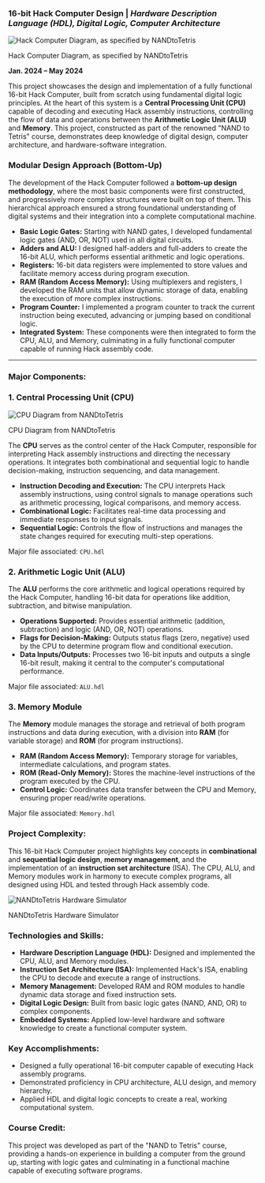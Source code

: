 ### 16-bit Hack Computer Design | *Hardware Description Language (HDL), Digital Logic, Computer Architecture*

![Hack Computer Diagram, as specified by NANDtoTetris](https://prod-files-secure.s3.us-west-2.amazonaws.com/36f435f9-c7ed-4b9b-b7a8-34d997078d9c/07976491-9562-4056-8e1f-ad790be5b9ef/image.png)

Hack Computer Diagram, as specified by NANDtoTetris

**Jan. 2024 – May 2024**



This project showcases the design and implementation of a fully functional 16-bit Hack Computer, built from scratch using fundamental digital logic principles. At the heart of this system is a **Central Processing Unit (CPU)** capable of decoding and executing Hack assembly instructions, controlling the flow of data and operations between the **Arithmetic Logic Unit (ALU)** and **Memory**. This project, constructed as part of the renowned "NAND to Tetris" course, demonstrates deep knowledge of digital design, computer architecture, and hardware-software integration.

### Modular Design Approach (Bottom-Up)

The development of the Hack Computer followed a **bottom-up design methodology**, where the most basic components were first constructed, and progressively more complex structures were built on top of them. This hierarchical approach ensured a strong foundational understanding of digital systems and their integration into a complete computational machine.

- **Basic Logic Gates:** Starting with NAND gates, I developed fundamental logic gates (AND, OR, NOT) used in all digital circuits.
- **Adders and ALU:** I designed half-adders and full-adders to create the 16-bit ALU, which performs essential arithmetic and logic operations.
- **Registers:** 16-bit data registers were implemented to store values and facilitate memory access during program execution.
- **RAM (Random Access Memory):** Using multiplexers and registers, I developed the RAM units that allow dynamic storage of data, enabling the execution of more complex instructions.
- **Program Counter:** I implemented a program counter to track the current instruction being executed, advancing or jumping based on conditional logic.
- **Integrated System:** These components were then integrated to form the CPU, ALU, and Memory, culminating in a fully functional computer capable of running Hack assembly code.

---

### Major Components:

### 1. Central Processing Unit (CPU)

![CPU Diagram from NANDtoTetris](https://prod-files-secure.s3.us-west-2.amazonaws.com/36f435f9-c7ed-4b9b-b7a8-34d997078d9c/fbbd2000-06d2-43d9-92be-917e3c66ed20/image.png)

CPU Diagram from NANDtoTetris

The **CPU** serves as the control center of the Hack Computer, responsible for interpreting Hack assembly instructions and directing the necessary operations. It integrates both combinational and sequential logic to handle decision-making, instruction sequencing, and data management.

- **Instruction Decoding and Execution:** The CPU interprets Hack assembly instructions, using control signals to manage operations such as arithmetic processing, logical comparisons, and memory access.
- **Combinational Logic:** Facilitates real-time data processing and immediate responses to input signals.
- **Sequential Logic:** Controls the flow of instructions and manages the state changes required for executing multi-step operations.

Major file associated: `CPU.hdl`

### 2. Arithmetic Logic Unit (ALU)

The **ALU** performs the core arithmetic and logical operations required by the Hack Computer, handling 16-bit data for operations like addition, subtraction, and bitwise manipulation.

- **Operations Supported:** Provides essential arithmetic (addition, subtraction) and logic (AND, OR, NOT) operations.
- **Flags for Decision-Making:** Outputs status flags (zero, negative) used by the CPU to determine program flow and conditional execution.
- **Data Inputs/Outputs:** Processes two 16-bit inputs and outputs a single 16-bit result, making it central to the computer's computational performance.

Major file associated: `ALU.hdl`

### 3. Memory Module

The **Memory** module manages the storage and retrieval of both program instructions and data during execution, with a division into **RAM** (for variable storage) and **ROM** (for program instructions).

- **RAM (Random Access Memory):** Temporary storage for variables, intermediate calculations, and program states.
- **ROM (Read-Only Memory):** Stores the machine-level instructions of the program executed by the CPU.
- **Control Logic:** Coordinates data transfer between the CPU and Memory, ensuring proper read/write operations.

Major file associated: `Memory.hdl`

### Project Complexity:

This 16-bit Hack Computer project highlights key concepts in **combinational** and **sequential logic design**, **memory management**, and the implementation of an **instruction set architecture** (ISA). The CPU, ALU, and Memory modules work in harmony to execute complex programs, all designed using HDL and tested through Hack assembly code.

![NANDtoTetris Hardware Simulator](https://prod-files-secure.s3.us-west-2.amazonaws.com/36f435f9-c7ed-4b9b-b7a8-34d997078d9c/c9952e0c-9d42-408c-af9b-b5a944ea5a0a/image.png)

NANDtoTetris Hardware Simulator

### Technologies and Skills:

- **Hardware Description Language (HDL):** Designed and implemented the CPU, ALU, and Memory modules.
- **Instruction Set Architecture (ISA):** Implemented Hack's ISA, enabling the CPU to decode and execute a range of instructions.
- **Memory Management:** Developed RAM and ROM modules to handle dynamic data storage and fixed instruction sets.
- **Digital Logic Design:** Built from basic logic gates (NAND, AND, OR) to complex components.
- **Embedded Systems:** Applied low-level hardware and software knowledge to create a functional computer system.

### Key Accomplishments:

- Designed a fully operational 16-bit computer capable of executing Hack assembly programs.
- Demonstrated proficiency in CPU architecture, ALU design, and memory hierarchy.
- Applied HDL and digital logic concepts to create a real, working computational system.

### Course Credit:

This project was developed as part of the "NAND to Tetris" course, providing a hands-on experience in building a computer from the ground up, starting with logic gates and culminating in a functional machine capable of executing software programs.
